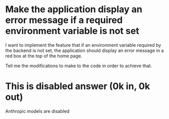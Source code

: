 # Make the application display an error message if a required environment variable is not set 

I want to implement the feature that if an environment variable required by the backend is not set, the application should display an error message in a red box at the top of the home page.

Tell me the modifications to make to the code in order to achieve that.



# This is disabled answer (0k in, 0k out)

Anthropic models are disabled

